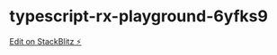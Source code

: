 # typescript-rx-playground-6yfks9

[Edit on StackBlitz ⚡️](https://stackblitz.com/edit/typescript-rx-playground-6yfks9)